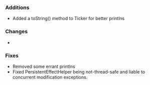 ### Additions
* Added a toString() method to Ticker for better printlns

### Changes
* 

### Fixes
* Removed some errant printlns
* Fixed PersistentEffectHelper being not-thread-safe and liable to concurrent modification exceptions.